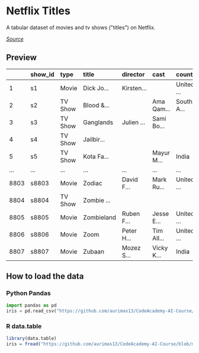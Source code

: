 # Netflix Titles
A tabular dataset of movies and tv shows ("titles") on Netflix. 

[_Source_][source]

## Preview

|      |show_id |type    |title      |director   |cast       |country    |date_added | release_year|rating |duration  |listed_in  |description |
|:-----|:-------|:-------|:----------|:----------|:----------|:----------|:----------|------------:|:------|:---------|:----------|:-----------|
| 1    |s1      |Movie   |Dick Jo... |Kirsten... |           |United ... |Septemb... |         2020|PG-13  |90 min    |Documen... |As her ...  |
| 2    |s2      |TV Show |Blood &... |           |Ama Qam... |South A... |Septemb... |         2021|TV-MA  |2 Seasons |Interna... |After c...  |
| 3    |s3      |TV Show |Ganglands  |Julien ... |Sami Bo... |           |Septemb... |         2021|TV-MA  |1 Season  |Crime T... |To prot...  |
| 4    |s4      |TV Show |Jailbir... |           |           |           |Septemb... |         2021|TV-MA  |1 Season  |Docuser... |Feuds, ...  |
| 5    |s5      |TV Show |Kota Fa... |           |Mayur M... |India      |Septemb... |         2021|TV-MA  |2 Seasons |Interna... |In a ci...  |
| ...  |...     |...     |...        |...        |...        |...        |...        |         ... |...    |...       |...        |...         |
| 8803 |s8803   |Movie   |Zodiac     |David F... |Mark Ru... |United ... |Novembe... |         2007|R      |158 min   |Cult Mo... |A polit...  |
| 8804 |s8804   |TV Show |Zombie ... |           |           |           |July 1,... |         2018|TV-Y7  |2 Seasons |Kids' T... |While l...  |
| 8805 |s8805   |Movie   |Zombieland |Ruben F... |Jesse E... |United ... |Novembe... |         2009|R      |88 min    |Comedie... |Looking...  |
| 8806 |s8806   |Movie   |Zoom       |Peter H... |Tim All... |United ... |January... |         2006|PG     |88 min    |Childre... |Dragged...  |
| 8807 |s8807   |Movie   |Zubaan     |Mozez S... |Vicky K... |India      |March 2... |         2015|TV-14  |111 min   |Dramas,... |A scrap...  |


## How to load the data

### Python Pandas

```python
import pandas as pd
iris = pd.read_csv("https://github.com/aurimas13/CodeAcademy-AI-Course/blob/main/Homework/Data/netflix-titles/netflix-titles.csv")
```

### R data.table

```r
library(data.table)
iris = fread("https://github.com/aurimas13/CodeAcademy-AI-Course/blob/main/Homework/Data/netflix-titles/netflix-titles.csv")
```

[source]: https://www.kaggle.com/datasets/shivamb/netflix-shows?select=netflix_titles.csv